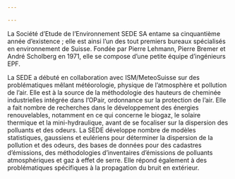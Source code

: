 ```yaml
---

---
```


La Société d’Etude de l’Environnement SEDE SA entame sa cinquantième année d’existence ; elle est ainsi l’un des tout premiers bureaux spécialisés en environnement de Suisse. Fondée par Pierre Lehmann, Pierre Bremer et André Scholberg en 1971, elle se compose d’une petite équipe d’ingénieurs EPF.

La SEDE a débuté en collaboration avec ISM/MeteoSuisse sur des problématiques mêlant météorologie, physique de l’atmosphère et pollution de l’air. Elle est à la source de la méthodologie des hauteurs de cheminée industrielles intégrée dans l’OPair, ordonnance sur la protection de l’air. Elle a fait nombre de recherches dans le développement des énergies renouvelables, notamment en ce qui concerne le biogaz, le solaire thermique et la mini-hydraulique, avant de se focaliser sur la dispersion des polluants et des odeurs. La SEDE développe nombre de modèles statistiques, gaussiens et eulériens pour déterminer la dispersion de la pollution et des odeurs, des bases de données pour des cadastres d’émissions, des méthodologies d’inventaires d’émissions de polluants atmosphériques et gaz à effet de serre. Elle répond également à des problématiques spécifiques à la propagation du bruit en extérieur. 
